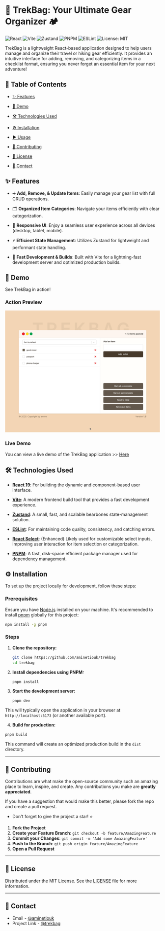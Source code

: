 # 🎒 TrekBag: Your Ultimate Gear Organizer 🏕️

![React](https://img.shields.io/badge/React-61DAFB?style=for-the-badge&logo=react&logoColor=white)
![Vite](https://img.shields.io/badge/Vite-646CFF?style=for-the-badge&logo=vite&logoColor=white)
![Zustand](https://img.shields.io/badge/Zustand-000000?style=for-the-badge&logo=zustand&logoColor=white)
![PNPM](https://img.shields.io/badge/pnpm-F69220?style=for-the-badge&logo=pnpm&logoColor=white)
![ESLint](https://img.shields.io/badge/ESLint-4B32C3?style=for-the-badge&logo=eslint&logoColor=white)
![License: MIT](https://img.shields.io/badge/License-MIT-yellow.svg?style=for-the-badge)


TrekBag is a lightweight React-based application designed to help users manage and organize their travel or hiking gear efficiently. It provides an intuitive interface for adding, removing, and categorizing items in a checklist format, ensuring you never forget an essential item for your next adventure!

## 📖 Table of Contents

* [✨ Features](#-features)

* [🚀 Demo](#-demo)

* [🛠️ Technologies Used](#%EF%B8%8F-technologies-used)

* [⚙️ Installation](#%EF%B8%8F-installation)

* [▶️ Usage](#%EF%B8%8F-usage)

* [🤝 Contributing](#-contributing)

* [📄 License](#-license)

* [📧 Contact](#-contact)

## ✨ Features

* ➕ **Add, Remove, & Update Items**: Easily manage your gear list with full CRUD operations.

* 🗂️ **Organized Item Categories**: Navigate your items efficiently with clear categorization.

* 📱 **Responsive UI**: Enjoy a seamless user experience across all devices (desktop, tablet, mobile).

* ⚡ **Efficient State Management**: Utilizes Zustand for lightweight and performant state handling.

* 🚀 **Fast Development & Builds**: Built with Vite for a lightning-fast development server and optimized production builds.

## 🚀 Demo

See TrekBag in action!

### Action Preview

![](/public/Screen-Recording.gif)

### Live Demo

You can view a live demo of the TrekBag application >> [Here](https://trekbag-eight.vercel.app/)

## 🛠️ Technologies Used

* [**React 19**](https://react.dev/): For building the dynamic and component-based user interface.

* [**Vite**](https://vitejs.dev/): A modern frontend build tool that provides a fast development experience.

* [**Zustand**](https://zustand-demo.pmnd.rs/): A small, fast, and scalable bearbones state-management solution.

* [**ESLint**](https://eslint.org/): For maintaining code quality, consistency, and catching errors.

* [**React Select**](https://react-select.com/): (Enhanced) Likely used for customizable select inputs, improving user interaction for item selection or categorization.

* [**PNPM**](https://pnpm.io/): A fast, disk-space efficient package manager used for dependency management.

## ⚙️ Installation

To set up the project locally for development, follow these steps:

### Prerequisites

Ensure you have [Node.js](https://nodejs.org/) installed on your machine. It's recommended to install [pnpm](https://pnpm.io/) globally for this project:
  ```bash
  npm install -g pnpm
  ```

### Steps

1. **Clone the repository:**
      ```bash
      git clone https://github.com/aminetiouk/trekbag
      cd trekbag
      ```


2. **Install dependencies using PNPM:**
      ```bash
      pnpm install
      ```

3. **Start the development server:**
      ```bash
      pnpm dev
      ```


This will typically open the application in your browser at `http://localhost:5173` (or another available port).

4. **Build for production:**
```bash
pnpm build
```

This command will create an optimized production build in the `dist` directory.


---

## 🤝 Contributing

Contributions are what make the open-source community such an amazing place to learn, inspire, and create. Any contributions you make are **greatly appreciated**.

If you have a suggestion that would make this better, please fork the repo and create a pull request. 

* Don't forget to give the project a star! ⭐

1.  **Fork the Project**
2.  **Create your Feature Branch**: `git checkout -b feature/AmazingFeature`
3.  **Commit your Changes**: `git commit -m 'Add some AmazingFeature'`
4.  **Push to the Branch**: `git push origin feature/AmazingFeature`
5.  **Open a Pull Request**

---

## 📄 License

Distributed under the MIT License. See the [LICENSE](/LICENSE) file for more information.

---

## 📧 Contact

* Email - [@aminetiouk](tiouk.amine@gmail.com)
* Project Link - [@trekbag](https://github.com/aminetiouk/trekbag)